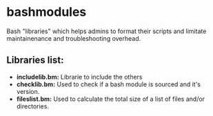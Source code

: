 # bashmodules
Bash "libraries" which helps admins to format their scripts and limitate maintainenance and troubleshooting overhead.

## Libraries list:

* __includelib.bm:__ Librarie to include the others
* __checklib.bm:__ Used to check if a bash module is sourced and it's version.
* __fileslist.bm:__ Used to calculate the total size of a list of files and/or directories.